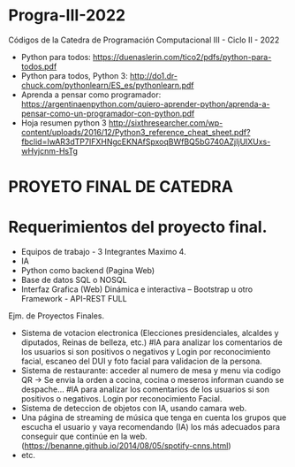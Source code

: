 # Progra-III-2022
Códigos de la Catedra de Programación Computacional III - Ciclo II - 2022

- Python para todos: https://duenaslerin.com/tico2/pdfs/python-para-todos.pdf
- Python para todos, Python 3: http://do1.dr-chuck.com/pythonlearn/ES_es/pythonlearn.pdf 
- Aprenda a pensar como programador: https://argentinaenpython.com/quiero-aprender-python/aprenda-a-pensar-como-un-programador-con-python.pdf
- Hoja resumen python 3 http://sixthresearcher.com/wp-content/uploads/2016/12/Python3_reference_cheat_sheet.pdf?fbclid=IwAR3dTP7IFXHNgcEKNAfSpxoqBWfBQ5bG740AZjIjUlXUxs-wHyjcnm-HsTg

# PROYETO FINAL DE CATEDRA
# Requerimientos del proyecto final.
* Equipos de trabajo - 3 Integrantes Maximo 4.
* IA
* Python como backend (Pagina Web)
* Base de datos SQL o NOSQL
* Interfaz Grafica (Web) Dinámica e interactiva – Bootstrap u otro Framework - API-REST FULL

Ejm. de Proyectos Finales.
* Sistema de votacion electronica (Elecciones presidenciales, alcaldes y diputados, Reinas de belleza, etc.) #IA para analizar los comentarios de los usuarios si son positivos o negativos y Login por reconocimiento facial, escaneo del DUI y foto facial para validacion de la persona.
* Sistema de restaurante: acceder al numero de mesa y menu via codigo QR -> Se envia la orden a cocina, cocina o meseros informan cuando se despache... #IA para analizar los comentarios de los usuarios si son positivos o negativos. Login por reconocimiento Facial.
* Sistema de deteccion de objetos con IA, usando camara web.
* Una página de streaming de música que tenga en cuenta los grupos que escucha el usuario y vaya
recomendando (IA) los más adecuados para conseguir que continúe en la web. (https://benanne.github.io/2014/08/05/spotify-cnns.html)
* etc.
